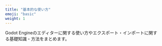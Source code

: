 ```yaml
---
title: "基本的な使い方"
emoji: "basic"
weight: 1
---
```


Godot Engineのエディターに関する使い方やエクスポート・インポートに関する基礎知識・方法をまとめます。